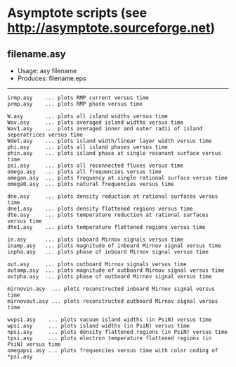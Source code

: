 # Asymptote scripts (see http://asymptote.sourceforge.net)

## filename.asy
- Usage:	    asy filename
- Produces:   filename.eps
---

	irmp.asy    ... plots RMP current versus time
	prmp.asy    ... plots RMP phase versus time

	W.asy       ... plots all island widths versus time
	Wav.asy     ... plots averaged island widths versus time
	Wav1.asy    ... plots averaged inner and outer radii of island seperatrices versus time
	Wdel.asy    ... plots island width/linear layer width versus time
	phi.asy     ... plots all island phases versus time
	phin.asy    ... plots island phase at single resonant surface versus time
	psi.asy     ... plots all reconnected fluxes versus time
	omega.asy   ... plots all frequencies versus time
	omegan.asy  ... plots frequency at single rational surface versus time
	omega0.asy  ... plots natural frequencies versus time

	dne.asy     ... plots density reduction at rational surfaces versus time
	dne1.asy    ... plots density flattened regions versus time
	dte.asy     ... plots temperature reduction at rational surfaces versus time
	dte1.asy    ... plots temperature flattened regions versus time

	in.asy      ... plots inboard Mirnov signals versus time
	inamp.asy   ... plots magnitude of inboard Mirnov signal versus time
	inpha.asy   ... plots phase of inboard Mirnov signal versus time

	out.asy     ... plots outboard Mirnov signals versus time
	outamp.asy  ... plots magnitude of outboard Mirnov signal versus time
	outpha.asy  ... plots phase of outboard Mirnov signal versus time

	mirnovin.asy  ... plots reconstructed inboard Mirnov signal versus time
	mirnovout.asy ... plots reconstructed outboard Mirnov signal versus time

	wvpsi.asy    ... plots vacuum island widths (in PsiN) versus time
	wpsi.asy     ... plots island widths (in PsiN) versus time
	npsi.asy     ... plots density flattened regions (in PsiN) versus time
	tpsi.asy     ... plots electron temperature flattened regions (in PsiN) versus time
	omegapsi.asy ... plots frequencies versus time with color coding of *psi.asy

